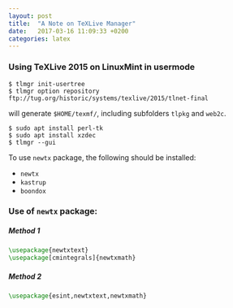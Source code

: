 ```yaml
---
layout: post
title:  "A Note on TeXLive Manager"
date:   2017-03-16 11:09:33 +0200
categories: latex
---
```


### Using TeXLive 2015 on LinuxMint in usermode

```shell
$ tlmgr init-usertree
$ tlmgr option repository ftp://tug.org/historic/systems/texlive/2015/tlnet-final
```

will generate `$HOME/texmf/`, including subfolders `tlpkg` and `web2c`.

```shell
$ sudo apt install perl-tk
$ sudo apt install xzdec
$ tlmgr --gui
```

To use `newtx` package, the following should be installed:
- `newtx`
- `kastrup`
- `boondox`

### Use of `newtx` package:

##### Method 1
```latex
\usepackage{newtxtext}
\usepackage[cmintegrals]{newtxmath}
```
##### Method 2

```latex
\usepackage{esint,newtxtext,newtxmath}
```
